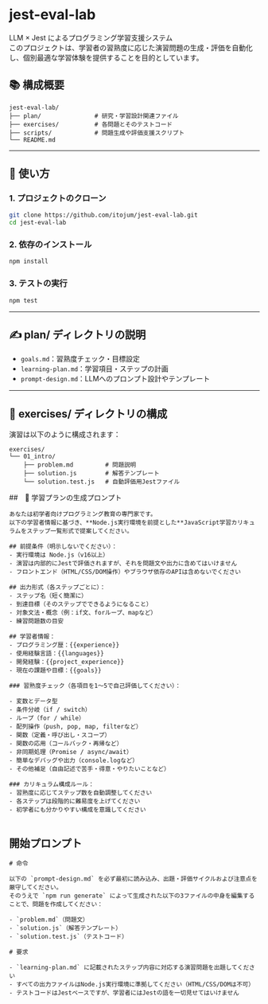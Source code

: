# jest-eval-lab

LLM × Jest によるプログラミング学習支援システム\
このプロジェクトは、学習者の習熟度に応じた演習問題の生成・評価を自動化し、個別最適な学習体験を提供することを目的としています。

## 📚 構成概要

```
jest-eval-lab/
├── plan/               # 研究・学習設計関連ファイル
├── exercises/          # 各問題とそのテストコード
├── scripts/            # 問題生成や評価支援スクリプト
└── README.md
```

---

## 🧭 使い方

### 1. プロジェクトのクローン

```bash
git clone https://github.com/itojum/jest-eval-lab.git
cd jest-eval-lab
```

### 2. 依存のインストール

```bash
npm install
```

### 3. テストの実行

```bash
npm test
```

---

## ✍️ plan/ ディレクトリの説明

- `goals.md`：習熟度チェック・目標設定
- `learning-plan.md`：学習項目・ステップの計画
- `prompt-design.md`：LLMへのプロンプト設計やテンプレート

---

## 🧪 exercises/ ディレクトリの構成

演習は以下のように構成されます：

```
exercises/
└── 01_intro/
    ├── problem.md         # 問題説明
    ├── solution.js        # 解答テンプレート
    └── solution.test.js   # 自動評価用Jestファイル
```

##　📝 学習プランの生成プロンプト

```
あなたは初学者向けプログラミング教育の専門家です。  
以下の学習者情報に基づき、**Node.js実行環境を前提とした**JavaScript学習カリキュラムをステップ一覧形式で提案してください。

## 前提条件（明示しないでください）：
- 実行環境は Node.js（v16以上）
- 演習は内部的にJestで評価されますが、それを問題文や出力に含めてはいけません
- フロントエンド（HTML/CSS/DOM操作）やブラウザ依存のAPIは含めないでください

## 出力形式（各ステップごとに）：
- ステップ名（短く簡潔に）
- 到達目標（そのステップでできるようになること）
- 対象文法・概念（例：if文、forループ、mapなど）
- 練習問題数の目安

## 学習者情報：
- プログラミング歴：{{experience}}
- 使用経験言語：{{languages}}
- 開発経験：{{project_experience}}
- 現在の課題や目標：{{goals}}

### 習熟度チェック（各項目を1〜5で自己評価してください）：

- 変数とデータ型  
- 条件分岐（if / switch）  
- ループ（for / while）  
- 配列操作（push, pop, map, filterなど）  
- 関数（定義・呼び出し・スコープ）  
- 関数の応用（コールバック・再帰など）  
- 非同期処理（Promise / async/await）  
- 簡単なデバッグや出力（console.logなど）  
- その他補足（自由記述で苦手・得意・やりたいことなど）

### カリキュラム構成ルール：
- 習熟度に応じてステップ数を自動調整してください  
- 各ステップは段階的に難易度を上げてください  
- 初学者にも分かりやすい構成を意識してください


```

## 開始プロンプト
```
# 命令

以下の `prompt-design.md` を必ず最初に読み込み、出題・評価サイクルおよび注意点を厳守してください。  
そのうえで `npm run generate` によって生成された以下の3ファイルの中身を編集することで、問題を作成してください：

- `problem.md`（問題文）  
- `solution.js`（解答テンプレート）  
- `solution.test.js`（テストコード）

# 要求

- `learning-plan.md` に記載されたステップ内容に対応する演習問題を出題してください  
- すべての出力ファイルはNode.js実行環境に準拠してください（HTML/CSS/DOMは不可）  
- テストコードはJestベースですが、学習者にはJestの語を一切見せてはいけません  
```